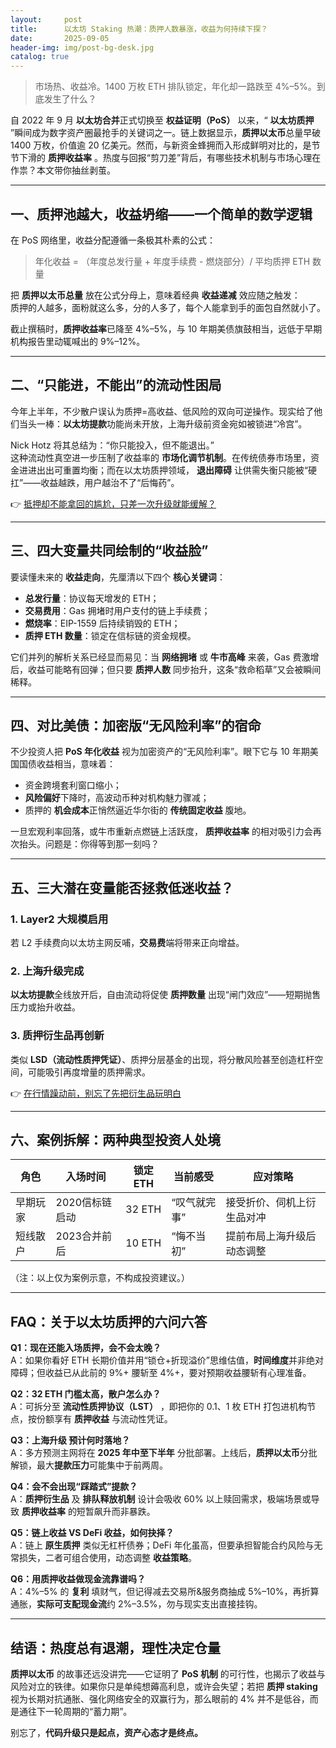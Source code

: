 ```yaml
---
layout:     post
title:      以太坊 Staking 热潮：质押人数暴涨，收益为何持续下探？
date:       2025-09-05
header-img: img/post-bg-desk.jpg
catalog: true
---
```


> 市场热、收益冷。1400 万枚 ETH 排队锁定，年化却一路跌至 4%–5%。到底发生了什么？

自 2022 年 9 月 **以太坊合并**正式切换至 **权益证明（PoS）** 以来，“ **以太坊质押** ”瞬间成为数字资产圈最抢手的关键词之一。链上数据显示，**质押以太币**总量早破 1400 万枚，价值逾 20 亿美元。然而，与新资金蜂拥而入形成鲜明对比的，是节节下滑的 **质押收益率** 。热度与回报“剪刀差”背后，有哪些技术机制与市场心理在作祟？本文带你抽丝剥茧。

---

## 一、质押池越大，收益坍缩——一个简单的数学逻辑

在 PoS 网络里，收益分配遵循一条极其朴素的公式：

> 年化收益 = （年度总发行量 + 年度手续费 - 燃烧部分）/ 平均质押 ETH 数量

把 **质押以太币总量** 放在公式分母上，意味着经典 **收益递减** 效应随之触发：  
质押的人越多，面粉就这么多，分的人多了，每个人能拿到手的面包自然就小了。

截止撰稿时，**质押收益率**已降至 4%–5%，与 10 年期美债旗鼓相当，远低于早期机构报告里动辄喊出的 9%–12%。

---

## 二、“只能进，不能出”的流动性困局

今年上半年，不少散户误认为质押=高收益、低风险的双向可逆操作。现实给了他们当头一棒：**以太坊提款**功能尚未开放，上海升级前资金宛如被锁进“冷宫”。

Nick Hotz 将其总结为：“你只能投入，但不能退出。”  
这种流动性真空进一步压制了收益率的 **市场化调节机制**。在传统债券市场里，资金进进出出可重置均衡；而在以太坊质押领域， **退出障碍** 让供需失衡只能被“硬扛”——收益越跌，用户越治不了“后悔药”。

👉 [抵押却不能拿回的尴尬，只差一次升级就能缓解？](https://okxdog.com/)

---

## 三、四大变量共同绘制的“收益脸”

要读懂未来的 **收益走向**，先厘清以下四个 **核心关键词**：  
- **总发行量**：协议每天增发的 ETH；  
- **交易费用**：Gas 拥堵时用户支付的链上手续费；  
- **燃烧率**：EIP-1559 后持续销毁的 ETH；  
- **质押 ETH 数量**：锁定在信标链的资金规模。

它们并列的解析关系已经显而易见：当 **网络拥堵** 或 **牛市高峰** 来袭，Gas 费激增后，收益可能略有回弹；但只要 **质押人数** 同步抬升，这条“救命稻草”又会被瞬间稀释。

---

## 四、对比美债：加密版“无风险利率”的宿命

不少投资人把 **PoS 年化收益** 视为加密资产的“无风险利率”。眼下它与 10 年期美国国债收益相当，意味着：

- 资金跨境套利窗口缩小；  
- **风险偏好**下降时，高波动币种对机构魅力骤减；  
- 质押的 **机会成本**正悄然逼近华尔街的 **传统固定收益** 腹地。

一旦宏观利率回落，或牛市重新点燃链上活跃度， **质押收益率** 的相对吸引力会再次抬头。问题是：你得等到那一刻吗？

---

## 五、三大潜在变量能否拯救低迷收益？

### 1. Layer2 大规模启用  
若 L2 手续费向以太坊主网反哺，**交易费**端将带来正向增益。

### 2. 上海升级完成  
**以太坊提款**全线放开后，自由流动将促使 **质押数量** 出现“闸门效应”——短期抛售压力或抬升收益。

### 3. 质押衍生品再创新  
类似 **LSD（流动性质押凭证）**、质押分层基金的出现，将分散风险甚至创造杠杆空间，可能吸引再度增量的质押需求。

👉 [在行情躁动前，别忘了先把衍生品玩明白](https://okxdog.com/)

---

## 六、案例拆解：两种典型投资人处境

| 角色        | 入场时间 | 锁定 ETH | 当前感受 | 应对策略                     |
|-------------|----------|----------|----------|------------------------------|
| 早期玩家    | 2020信标链启动 | 32 ETH | “叹气就完事” | 接受折价、伺机上衍生品对冲 |
| 短线散户    | 2023合并前后 | 10 ETH | “悔不当初” | 提前布局上海升级后动态调整 |

（注：以上仅为案例示意，不构成投资建议。）

---

## FAQ：关于以太坊质押的六问六答

**Q1：现在还能入场质押，会不会太晚？**  
A：如果你看好 ETH 长期价值并用“锁仓+折现溢价”思维估值，**时间维度**并非绝对障碍；但收益已从此前的 9%+ 腰斩至 4%+，要对预期收益腰斩有心理准备。

**Q2：32 ETH 门槛太高，散户怎么办？**  
A：可拆分至 **流动性质押协议（LST）** ，即把你的 0.1、1 枚 ETH 打包进机构节点，按份额享有 **质押收益** 与流动性凭证。

**Q3：**上海升级** 预计何时落地？**  
A：多方预测主网将在 **2025 年中至下半年** 分批部署。上线后，**质押以太币**分批解锁，最大**提款压力**可能集中于前两周。

**Q4：会不会出现“踩踏式”提款？**  
A：**质押衍生品** 及 **排队释放机制** 设计会吸收 60% 以上赎回需求，极端场景或导致 **质押收益率** 的短暂飙升而非暴跌。

**Q5：链上收益 VS DeFi 收益，如何抉择？**  
A：链上 **原生质押** 类似无杠杆债券；DeFi 年化虽高，但要承担智能合约风险与无常损失，二者可组合使用，动态调整 **收益策略**。

**Q6：用质押收益做现金流靠谱吗？**  
A：4%–5% 的 **复利** 填财气，但记得减去交易所&服务商抽成 5%–10%，再折算通胀，**实际可支配现金流**约 2%–3.5%，勿与现实支出直接挂钩。

---

## 结语：热度总有退潮，理性决定仓量

**质押以太币** 的故事还远没讲完——它证明了 **PoS 机制** 的可行性，也揭示了收益与风险对立的铁律。如果你只是单纯想薅高利息，或许会失望；若把 **质押 staking** 视为长期对抗通胀、强化网络安全的双赢行为，那么眼前的 4% 并不是低谷，而是通往下一轮周期的“蓄力期”。

别忘了，**代码升级只是起点，资产心态才是终点。**